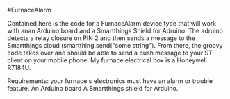 #FurnaceAlarm

Contained here is the code for a FurnaceAlarm device type that will work with anan Arduino board and a Smartthings Shield for Adruino. The adruino detects a relay closure on PIN 2 and then sends a message to the Smartthings cloud (smartthing.send("some string"). From there, the groovy code takes over and should be able to send a push message to your ST client on your mobile phone. 
My furnace electrical box is a Honeywell R7184U.

Requirements:
your furnace's electronics must have an alarm or trouble feature. 
An Arduino board
A Smartthings shield for Arduino. 



